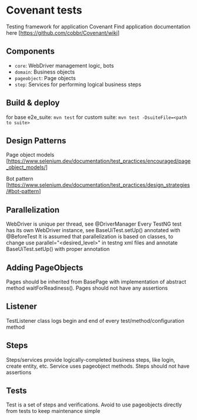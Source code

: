 # Covenant tests

Testing framework  for application Covenant
Find application documentation here [https://github.com/cobbr/Covenant/wiki]


## Components

- `core`: WebDriver management logic, bots
- `domain`: Business objects
- `pageobject`: Page objects
- `step`: Services for performing logical business steps

## Build & deploy
for base e2e_suite: `mvn test`
for custom  suite: `mvn test -DsuiteFile=<path to suite>`

## Design Patterns

Page object models [https://www.selenium.dev/documentation/test_practices/encouraged/page_object_models/]

Bot pattern [https://www.selenium.dev/documentation/test_practices/design_strategies/#bot-pattern]

## Parallelization
WebDriver is unique per thread, see @DriverManager
Every TestNG test has its own WebDriver instance, see BaseUiTest.setUp() annotated with @BeforeTest
It is assumed that parallelization is based on classes, to change use parallel="<desired_level>" in testng xml files 
and annotate BaseUiTest.setUp() with proper annotation

## Adding PageObjects
Pages should be inherited from BasePage with implementation of abstract method waitForReadiness(). Pages should not 
have any assertions

## Listener
TestListener class logs begin and end of every test/method/configuration method

## Steps
Steps/services provide logically-completed business steps, like login, create entity, etc. Service uses pageobject 
methods. Steps should not have assertions

## Tests
Test is a set of steps and verifications. Avoid to use pageobjects directly from tests to keep maintenance simple
